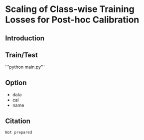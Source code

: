 # Scaling of Class-wise Training Losses for Post-hoc Calibration
## Introduction

## Train/Test
'''python main.py'''

## Option
- data
- cal
- name

## Citation
```
Not prepared
```
